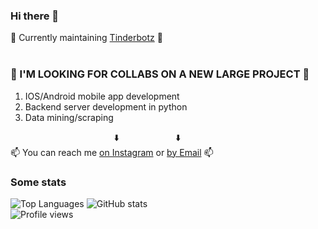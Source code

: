 ### Hi there 👋

🔭 Currently maintaining [Tinderbotz](https://github.com/frederikme/TinderBotz) 🔭</br>
</br>
### 👯 I'M LOOKING FOR COLLABS ON A NEW LARGE PROJECT 👯
1. IOS/Android mobile app development
2. Backend server development in python
3. Data mining/scraping

&nbsp;&nbsp;&nbsp;&nbsp;&nbsp;&nbsp;&nbsp;&nbsp;&nbsp;&nbsp;&nbsp;&nbsp;&nbsp;&nbsp;&nbsp;&nbsp;&nbsp;&nbsp;&nbsp;&nbsp;&nbsp;&nbsp;&nbsp;&nbsp;&nbsp;&nbsp;&nbsp;&nbsp;&nbsp;&nbsp;&nbsp;&nbsp;&nbsp;&nbsp;&nbsp;&nbsp;&nbsp;&nbsp;&nbsp;&nbsp;&nbsp;&nbsp;⬇️ &nbsp;&nbsp;&nbsp;&nbsp;&nbsp;&nbsp;&nbsp;&nbsp;&nbsp;&nbsp;&nbsp;&nbsp;&nbsp;&nbsp;&nbsp;&nbsp;&nbsp;&nbsp;&nbsp;&nbsp;&nbsp;&nbsp;⬇️</br>
📫 You can reach me [on Instagram](https://www.instagram.com/fredjemees/) or [by Email](mailto:frederik.mees@gmail.com) 📫</br>

### Some stats
![Top Languages](https://github-readme-stats.vercel.app/api/top-langs/?username=frederikme)
![GitHub stats](https://github-readme-stats.vercel.app/api?username=frederikme&show_icons=true)  
![Profile views](https://gpvc.arturio.dev/frederikme)  
